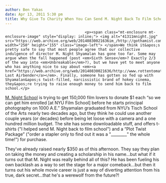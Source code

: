 ```yaml
---
author: Ben Yakas
date: Apr 13, 2011 5:30 pm
title: Why Give To Charity When You Can Send M. Night Back To Film School!
---
```


	
										<p><span class="mt-enclosure mt-enclosure-image" style="display: inline;"> <img alt="41311mnight.jpg" src="https://web.archive.org/web/20140830021636im_/http://gothamist.com/attachments/byakas/41311mnight.jpg" width="250" height="155" class="image-left"> </span>We think it&apos;s pretty safe to say that most people agree that our collective indulgence of director M. Night Shyamalan has gone too far. Some may argue when the fall happened (post <em>Sixth Sense</em>? Exactly 2/3 of the way into <em>Unbreakable</em>?), but we have yet to meet anyone who has anything nice to say about <em><a href="https://web.archive.org/web/20140830021636/http://www.rottentomatoes.com/m/last_airbender/">The Last Airbender</a></em>. Finally, someone has gotten so fed up with Shyamalan&apos;s twist-filled, narcissistic brand of hokey cinema, they&apos;re trying to raise enough money to send him back to film school.</p>

<p><a href="https://web.archive.org/web/20140830021636/http://mnightschool.org/">M. Night School</a> is trying to get 150,000 film lovers to donate $1 each &#x201C;so we can get him enrolled [at NYU Film School] before he starts principal photography on 1000 A.E.&#x201D; Shyamalan graduated from NYU&#x2019;s Tisch School of the Arts nearly two decades ago, but they think he could use another couple years (or decades) before being let loose with a camera and a one hundred million budget. The site has some downloadable stuff, and offers t-shirts (&quot;I helped send M. Night back to film school&quot;) and a &#x201C;Plot Twist Package&#x201D; (&quot;order a stapler only to find out it was a &quot;________&quot; the whole time!&quot;) for purchase. </p>

<p>They&apos;ve already raised nearly $350 as of this afternoon. They say they plan on taking the money and creating a scholarship in his name...but what if it turns out that M. Night was really behind all of this? He has been fueling his own backlash as a way to set the stage for a major comeback...but then it turns out his whole movie career is just a way of diverting attention from his true, dark secret...that he&apos;s a werewolf from the future?! </p>					
										
									
				